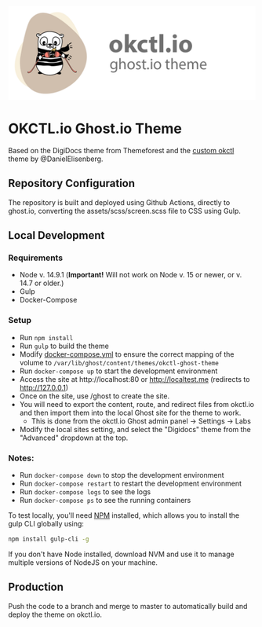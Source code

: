 ![Logo](.github/assets/img/github-header.png)

# OKCTL.io Ghost.io Theme

Based on the DigiDocs theme from Themeforest and the [custom okctl](https://github.com/oslokommune/okctl-ghost-theme) theme by @DanielElisenberg.

## Repository Configuration
The repository is built and deployed using Github Actions, directly to ghost.io, converting the assets/scss/screen.scss file to CSS using Gulp.


## Local Development
### Requirements
- Node v. 14.9.1 (**Important!** Will not work on Node v. 15 or newer, or v. 14.7 or older.)
- Gulp
- Docker-Compose

### Setup
- Run `npm install`
- Run `gulp` to build the theme
- Modify [docker-compose.yml](docker-compose.yml) to ensure the correct mapping of the volume to `/var/lib/ghost/content/themes/okctl-ghost-theme`
- Run `docker-compose up` to start the development environment
- Access the site at http://localhost:80 or http://localtest.me (redirects to http://127.0.0.1)
- Once on the site, use /ghost to create the site.
- You will need to export the content, route, and redirect files from okctl.io and then import them into the local Ghost site for the theme to work.
    - This is done from the okctl.io Ghost admin panel -> Settings -> Labs
- Modify the local sites setting, and select the "Digidocs" theme from the "Advanced" dropdown at the top.

### Notes:
- Run `docker-compose down` to stop the development environment
- Run `docker-compose restart` to restart the development environment
- Run `docker-compose logs` to see the logs
- Run `docker-compose ps` to see the running containers


To test locally, you'll need [NPM](https://www.npmjs.com/) installed, which allows you to install the gulp CLI globally using:
```bash
npm install gulp-cli -g
```

If you don't have Node installed, download NVM and use it to manage multiple versions of NodeJS on your machine.

## Production
Push the code to a branch and merge to master to automatically build and deploy the theme on okctl.io.
